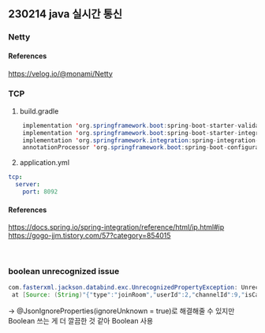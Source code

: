 ## 230214 java 실시간 통신

### Netty

#### References

https://velog.io/@monami/Netty
<br>

### TCP

1. build.gradle

```java
    implementation 'org.springframework.boot:spring-boot-starter-validation'
    implementation 'org.springframework.boot:spring-boot-starter-integration'
    implementation 'org.springframework.integration:spring-integration-ip'
    annotationProcessor 'org.springframework.boot:spring-boot-configuration-processor'
```

2. application.yml

```yml
tcp:
  server:
    port: 8092
```

#### References

https://docs.spring.io/spring-integration/reference/html/ip.html#ip
https://gogo-jjm.tistory.com/57?category=854015

<br>

### boolean unrecognized issue

```java
com.fasterxml.jackson.databind.exc.UnrecognizedPropertyException: Unrecognized field "isCameraOn" (class distove.voice.dto.request.JoinRoomRequest), not marked as ignorable (3 known properties: "type", "userId", "channelId"])
 at [Source: (String)"{"type":"joinRoom","userId":2,"channelId":9,"isCameraOn":false,"isMicOn":true}"; line: 1, column: 63] (through reference chain: distove.voice.dto.request.JoinRoomRequest["isCameraOn"])
```

-> @JsonIgnoreProperties(ignoreUnknown = true)로 해결해줄 수 있지만 Boolean 쓰는 게 더 깔끔한 것 같아 Boolean 사용
